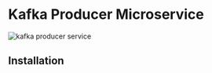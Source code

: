 # Kafka Producer Microservice


![kafka producer service](https://github.com/arsibux/maas/blob/main/kafka-producer.png "kafka producer service")

## Installation